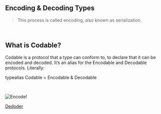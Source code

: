 ## Encoding & Decoding Types

> This process is called encoding, also known as serialization.

</br>

## What is Codable?
Codable is a protocol that a type can conform to, to declare that it can be encoded and decoded. It’s an alias for the Encodable and Decodable protocols. Literally:

typealias Codable = Encodable & Decodable


</br>

![Encode](https://assets.alexandria.raywenderlich.com/books/sa/images/370db2e9047566c5cae73201021b899cb30969ec0c46a29faba3e0e3378d1517/original.png)!

[Dedoder](https://assets.alexandria.raywenderlich.com/books/sa/images/d2e022482c475b8e689d36ea5a7bf1c056cbf91241b0780ccde01849cedf95da/original.png)

</br>

